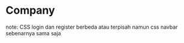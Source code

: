 # Company

note:
CSS login dan register berbeda atau terpisah namun css navbar sebenarnya sama saja
